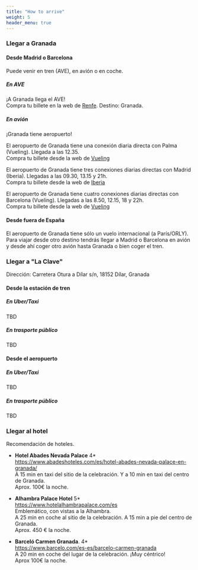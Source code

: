 ```yaml
---
title: "How to arrive"
weight: 5
header_menu: true
---
```


### Llegar a Granada

#### Desde Madrid o Barcelona

Puede venir en tren (AVE), en avión o en coche.

##### En AVE

¡A Granada llega el AVE! <br />
Compra tu billete en la web de [Renfe](https://www.renfe.com/es/es). Destino: Granada.

##### En avión

¡Granada tiene aeropuerto!

El aeropuerto de Granada tiene una conexión diaria directa con Palma (Vueling). Llegada a las 12.35. <br />
Compra tu billete desde la web de [Vueling](https://www.vueling.com/es)

El aeropuerto de Granada tiene tres conexiones diarias directas con Madrid (Iberia). Llegadas a las 09.30, 13.15 y 21h. <br />
Compra tu billete desde la web de [Iberia](https://www.iberia.com/es/)

El aeropuerto de Granada tiene cuatro conexiones diarias directas con Barcelona (Vueling). Llegadas a las 8.50, 12.15, 18 y 22h. <br />
Compra tu billete desde la web de [Vueling](https://www.vueling.com/es)

#### Desde fuera de España

El aeropuerto de Granada tiene sólo un vuelo internacional (a París/ORLY).
Para viajar desde otro destino tendrás llegar a Madrid o Barcelona en avión y desde ahí coger otro avión hasta Granada o bien coger el tren.

### Llegar a "La Clave"

Dirección: Carretera Otura a Dílar s/n, 18152 Dílar, Granada

#### Desde la estación de tren

##### En Uber/Taxi

TBD

##### En trasporte público

TBD

#### Desde el aeropuerto

##### En Uber/Taxi

TBD

##### En trasporte público

TBD

### Llegar al hotel

Recomendación de hoteles.

- **Hotel Abades Nevada Palace** 4\* <br />
  https://www.abadeshoteles.com/es/hotel-abades-nevada-palace-en-granada/ <br />
  A 15 min en taxi del sitio de la celebración. Y a 10 min en taxi del centro de Granada. <br />
  Aprox. 100€ la noche.<br />

- **Alhambra Palace Hotel** 5\*<br />
  https://www.hotelalhambrapalace.com/es <br />
  Emblemático, con vistas a la Alhambra. <br />
  A 25 min en coche al sitio de la celebración. A 15 min a pie del centro de Granada.<br />
  Aprox. 450 € la noche. <br />

- **Barceló Carmen Granada**. 4\* <br />
  https://www.barcelo.com/es-es/barcelo-carmen-granada <br />
  A 20 min en coche del lugar de la celebración. ¡Muy céntrico! <br />
  Aprox 100€ la noche.
